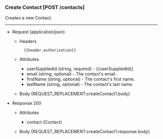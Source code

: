 ### Create Contact [POST /contacts]
Creates a new Contact. 

---
+ Request (application/json)
    + Headers
    
            {{header.authorization}}
            
    + Attributes 
        + userSuppliedId (string, required) - {{userSuppliedId}}
        + email (string, optional) - The contact's email.
        + firstName (string, optional) - The contact's first name.
        + lastName (string, optional) - The contact's last name.
        
            
    + Body
            {REQUEST_REPLACEMENT:createContact1.body}

    
+ Response 200
    + Attributes 
        + contact (Contact)

    + Body
            {REQUEST_REPLACEMENT:createContact1.response.body}
